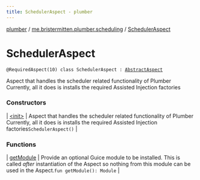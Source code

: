 ```yaml
---
title: SchedulerAspect - plumber
---
```


[plumber](../../index.html) / [me.bristermitten.plumber.scheduling](../index.html) / [SchedulerAspect](./index.html)

# SchedulerAspect

`@RequiredAspect(10) class SchedulerAspect : `[`AbstractAspect`](../../me.bristermitten.plumber.aspect/-abstract-aspect/index.html)

Aspect that handles the scheduler related functionality of Plumber
Currently, all it does is installs the required Assisted Injection factories

### Constructors

| [&lt;init&gt;](-init-.html) | Aspect that handles the scheduler related functionality of Plumber Currently, all it does is installs the required Assisted Injection factories`SchedulerAspect()` |

### Functions

| [getModule](get-module.html) | Provide an optional Guice module to be installed. This is called *after* instantiation of the Aspect so nothing from this module can be used in the Aspect.`fun getModule(): Module` |

